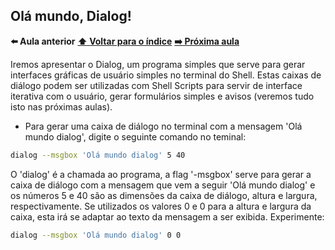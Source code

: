 ## Olá mundo, Dialog!

**:arrow_left: Aula anterior** **[:arrow_up: Voltar para o índice](https://github.com/Geofisicando/curso-Dialog/blob/master/README.md#%C3%ADndice)** **[:arrow_right: Próxima aula](https://github.com/Geofisicando/curso-Dialog/new/master/exemplos/msgbox#msgbox)**

Iremos apresentar o Dialog, um programa simples que serve para gerar interfaces gráficas de usuário simples no terminal do Shell. Estas caixas de diálogo podem ser utilizadas com Shell Scripts para servir de interface iterativa com o usuário, gerar formulários simples e avisos (veremos tudo isto nas próximas aulas).

* Para gerar uma caixa de diálogo no terminal com a mensagem 'Olá mundo dialog', digite o seguinte comando no teminal:

```sh
dialog --msgbox 'Olá mundo dialog' 5 40
```

O 'dialog' é a chamada ao programa, a flag '-msgbox' serve para gerar a caixa de diálogo com a mensagem que vem a seguir 'Olá mundo dialog' e os números 5 e 40 são as dimensões da caixa de diálogo, altura e largura, respectivamente. Se utilizados os valores 0 e 0 para a altura e largura da caixa, esta irá se adaptar ao texto da mensagem a ser exibida. Experimente:

```sh
dialog --msgbox 'Olá mundo dialog' 0 0
```
